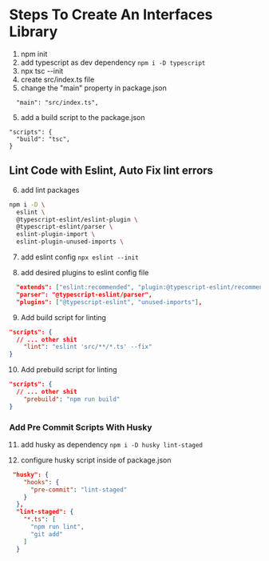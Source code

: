 # Steps To Create An Interfaces Library

1. npm init
2. add typescript as dev dependency `npm i -D typescript`
3. npx tsc --init
4. create src/index.ts file
5. change the "main" property in package.json

```
  "main": "src/index.ts",
```

5. add a build script to the package.json

```
"scripts": {
  "build": "tsc",
}
```

## Lint Code with Eslint, Auto Fix lint errors

6. add lint packages

```sh
npm i -D \
  eslint \
  @typescript-eslint/eslint-plugin \
  @typescript-eslint/parser \
  eslint-plugin-import \
  eslint-plugin-unused-imports \
```

7. add eslint config `npx eslint --init`

8. add desired plugins to eslint config file

```json
  "extends": ["eslint:recommended", "plugin:@typescript-eslint/recommended"],
  "parser": "@typescript-eslint/parser",
  "plugins": ["@typescript-eslint", "unused-imports"],
```

9. Add build script for linting

```json
"scripts": {
  // ... other shit
    "lint": "eslint 'src/**/*.ts' --fix"
}
```

10. Add prebuild script for linting

```json
"scripts": {
  // ... other shit
    "prebuild": "npm run build"
}
```

### Add Pre Commit Scripts With Husky

11. add husky as dependency `npm i -D husky lint-staged`

12. configure husky script inside of package.json

```json
 "husky": {
    "hooks": {
      "pre-commit": "lint-staged"
    }
  },
  "lint-staged": {
    "*.ts": [
      "npm run lint",
      "git add"
    ]
  }
```
